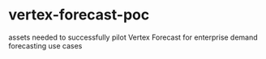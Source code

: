 # vertex-forecast-poc
assets needed to successfully pilot Vertex Forecast for enterprise demand forecasting use cases
